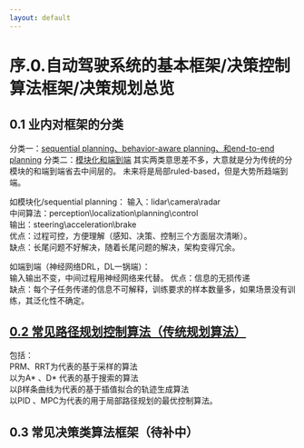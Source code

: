 ```yaml
---
layout: default
---
```


# 序.0.自动驾驶系统的基本框架/决策控制算法框架/决策规划总览
## 0.1 业内对框架的分类
分类一：[sequential planning、behavior-aware planning、和end-to-end planning](https://blog.csdn.net/CV_Autobot/article/details/139016301) 
分类二：[模块化和端到端](https://zhuanlan.zhihu.com/p/713880302) 
其实两类意思差不多，大意就是分为传统的分模块的和端到端省去中间层的。 未来将是局部ruled-based，但是大势所趋端到端。 

如模块化/sequential planning： 
输入：lidar\camera\radar  
中间算法：perception\localization\planning\control  
输出：steering\acceleration\brake  
优点：过程可控，方便理解（感知、决策、控制三个方面层次清晰）。  
缺点：长尾问题不好解决，随着长尾问题的解决，架构变得冗余。  

如端到端（神经网络DRL，DL一锅端）：  
输入输出不变，中间过程用神经网络来代替。 
优点：信息的无损传递  
缺点：每个子任务传递的信息不可解释，训练要求的样本数量多，如果场景没有训练，其泛化性不确定。  
## [0.2 常见路径规划控制算法（传统规划算法）](/rpa/rpa_2.md2.md) 
包括：  
PRM、RRT为代表的基于采样的算法  
以为A* 、D* 代表的基于搜索的算法  
以β样条曲线为代表的基于插值拟合的轨迹生成算法  
以PID 、MPC为代表的用于局部路径规划的最优控制算法。 
## 0.3 常见决策类算法框架（待补中） 
